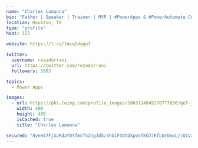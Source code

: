 ```yaml
---
name: "Charles Lamanna"
bio: "Father | Speaker | Trainer | MVP | #PowerApps & #PowerAutomate Community Super User | YouTuber Right-pointing triangle http://youtube.com/c/rezadorrani | Learn - Share - Clockwise rightwards and leftwards open circle arrows"
location: Houston, TX
type: "profile"
heat: 122

website: https://t.co/tAcqSdqguf

twitter:
  username: rezadorrani
  url: https://twitter.com/rezadorrani
  followers: 5803

topics:
  - Power Apps

images:
  - url: https://pbs.twimg.com/profile_images/1063114045270777856/qeT-jpWr_400x400.jpg
    width: 400
    height: 400
    isCached: true
    title: "Charles Lamanna"

secured: "8ynH47FjXzRdaYDYfmnf4Zng3d5/4hOiF3QtbkpVxTEOJ7RfLWrDmxL//O1VJIQxivALWAP3Tuz/3ZkRuIi37T75idzJr4du4KHuKtwc6KK7TA63CoUW1KdurR0V+LM8W0OzZgMEFmnBdEGalXlMFVnrBxUueiHV0kC7MYY060ro1DFpCqDbdAe6pcYHoPyOn9PZZqvfj6z/gyGtkfpee99dTp7zMtYbMX5uFMnjxSeMFOz5MiP9PUu/1Lqd5owPfO9XUb7m1Mh1nCKHQLVuoL98Nq/mAPvy6Yo4BPQGqq9VPCZvWPxBw4TIS2VE5ZyuoNvNwr9J4zNpJpEbvlD3NGH5yrevo88UbippwP8zii9zxLUlNIsnkgp3CXYFaLAKvXpie8nwmdtJqgWB9w4zvpRdGJ4WN9aBxDeVd/9oLSU=;CjF0TSRB0d0sMVytaZotlQ=="
---
```


